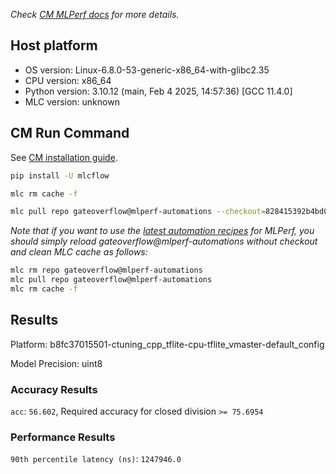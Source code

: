 *Check [CM MLPerf docs](https://docs.mlcommons.org/inference) for more details.*

## Host platform

* OS version: Linux-6.8.0-53-generic-x86_64-with-glibc2.35
* CPU version: x86_64
* Python version: 3.10.12 (main, Feb  4 2025, 14:57:36) [GCC 11.4.0]
* MLC version: unknown

## CM Run Command

See [CM installation guide](https://docs.mlcommons.org/inference/install/).

```bash
pip install -U mlcflow

mlc rm cache -f

mlc pull repo gateoverflow@mlperf-automations --checkout=828415392b4bd0ccaea54a041990ab875b341463


```
*Note that if you want to use the [latest automation recipes](https://docs.mlcommons.org/inference) for MLPerf,
 you should simply reload gateoverflow@mlperf-automations without checkout and clean MLC cache as follows:*

```bash
mlc rm repo gateoverflow@mlperf-automations
mlc pull repo gateoverflow@mlperf-automations
mlc rm cache -f

```

## Results

Platform: b8fc37015501-ctuning_cpp_tflite-cpu-tflite_vmaster-default_config

Model Precision: uint8

### Accuracy Results 
`acc`: `56.602`, Required accuracy for closed division `>= 75.6954`

### Performance Results 
`90th percentile latency (ns)`: `1247946.0`

